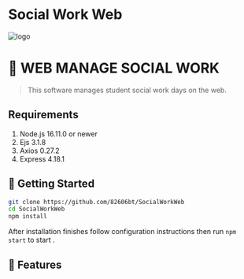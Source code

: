 # Social Work Web

![logo](https://i.pinimg.com/564x/77/6f/a4/776fa4d9dc8338de1d761ad4ac885334.jpg)
# 🔧 WEB MANAGE SOCIAL WORK

>This software manages student social work days on the web.

## Requirements
1. Node.js 16.11.0 or newer
2. Ejs 3.1.8
3. Axios 0.27.2
4. Express 4.18.1

## 🚀 Getting Started
```sh
git clone https://github.com/82606bt/SocialWorkWeb
cd SocialWorkWeb
npm install
```
After installation finishes follow configuration instructions then run `npm start` to start .

## 📝 Features 

